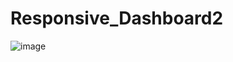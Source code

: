 # Responsive_Dashboard2

![image](https://github.com/user-attachments/assets/da155882-309c-4ce5-911f-2d4fd0d8c897)
